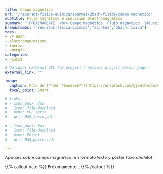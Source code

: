 ```yaml
---
title: Campo magnético
url: "/recursos-fisica-quimica/apuntes/2bach-fisica/campo-magnetico"
subtitle: Flujo magnético e inducción electromagnética
summary: "`PRÓXIMAMENTE` <br> Campo magnético. Flujo magnético. Inducción electromagnética."
breadcrumbs: ["recursos-fisica-quimica","apuntes","2bach-fisica"]
tags:
- 2º Bach
- electromagnetismo
- fuerzas
- energía
categories:
- Física

# Optional external URL for project (replaces project detail page).
external_link: ""

image:
  caption: Foto de [**Jen Theodore**](https://unsplash.com/@jentheodore) en [Unsplash](https://unsplash.com)
  focal_point: Smart

# links:
# - icon_pack: fas
#   icon: file-download
#   name: PDF Texto
#   url: MAS_texto.pdf
  
# - icon_pack: fas
#   icon: file-download
#   name: Póster
#   url: MAS_poster.pdf

---
```


Apuntes sobre campo magnético, en formato texto y póster (tipo _chuleta_).

{{% callout note %}}
Próximamente...
{{% /callout %}}